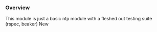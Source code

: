 ### Overview
This module is just a basic ntp module with a fleshed out testing suite (rspec, beaker)
New
